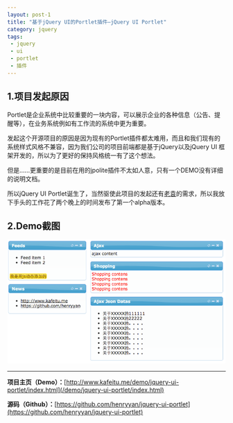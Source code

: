 ```yaml
---
layout: post-1
title: "基于jQuery UI的Portlet插件—jQuery UI Portlet"
category: jquery
tags:
 - jquery
 - ui
 - portlet
 - 插件
---
```


## 1.项目发起原因
Portlet是企业系统中比较重要的一块内容，可以展示企业的各种信息（公告、提醒等），在业务系统例如有工作流的系统中更为重要。

发起这个开源项目的原因是因为现有的Portlet插件都太难用，而且和我们现有的系统样式风格不兼容，因为我们公司的项目前端都是基于jQuery以及jQuery UI 框架开发的，所以为了更好的保持风格统一有了这个想法。

但是……更重要的是目前在用的jpolite插件不太如人意，只有一个DEMO没有详细的说明文档。

所以jQuery UI Portlet诞生了，当然驱使此项目的发起还有[老袁](http://weibo.com/qixunyuan)的需求，所以我放下手头的工作花了两个晚上的时间发布了第一个alpha版本。

## 2.Demo截图

![jquery-ui-portlet插件截图](/files/2012/11/jquery-ui-portlet.png)

----
**项目主页（Demo）：**[http://www.kafeitu.me/demo/jquery-ui-portlet/index.html](/demo/jquery-ui-portlet/index.html)

**源码（Github）：**[https://github.com/henryyan/jquery-ui-portlet](https://github.com/henryyan/jquery-ui-portlet)